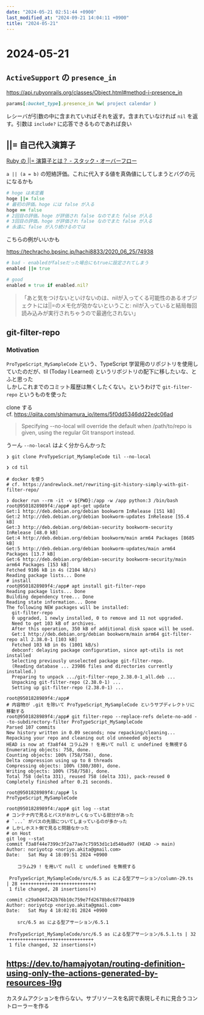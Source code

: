 ```yaml
---
date: "2024-05-21 02:51:44 +0900"
last_modified_at: "2024-09-21 14:04:11 +0900"
title: "2024-05-21"
---
```


# 2024-05-21
## `ActiveSupport` の `presence_in`
https://api.rubyonrails.org/classes/Object.html#method-i-presence_in

```rb
params[:bucket_type].presence_in %w( project calendar )
```

レシーバが引数の中に含まれていればそれを返す。含まれていなければ `nil` を返す。引数は `include?` に応答できるものであれば良い

## ||= 自己代入演算子
[Ruby の ||= 演算子とは？ - スタック・オーバーフロー](https://ja.stackoverflow.com/questions/42780/ruby-%E3%81%AE-%E6%BC%94%E7%AE%97%E5%AD%90%E3%81%A8%E3%81%AF)

`a || (a = b)` の短絡評価。これに代入する値を真偽値にしてしまうとバグの元になるかも

```rb
# hoge は未定義
hoge ||= false
# 最初の評価。hoge には false が入る
hoge == false
# 2回目の評価。hoge が評価され false なのでまた false が入る
# 3回目の評価。hoge が評価され false なのでまた false が入る
# 永遠に false が入り続けるのでは
```

こちらの例がいいかも

https://techracho.bpsinc.jp/hachi8833/2020_06_25/74938

```rb
# bad - enabledがfalseだった場合にもtrueに設定されてしまう
enabled ||= true

# good
enabled = true if enabled.nil?
```

> 「あと気をつけないといけないのは、nilが入ってくる可能性のあるオブジェクトには||=のメモ化が効かないということ: nilが入っていると結局毎回読み込みが実行されちゃうので最適化されない」

## git-filter-repo
### Motivation
`ProTypeScript_MySampleCode` という、TypeScript 学習用のリポジトリを使用していたのだが、til (Today I Learned) というリポジトリの配下に移したいな、とふと思った  
しかしこれまでのコミット履歴は無くしたくない。というわけで `git-filter-repo` というものを使った

clone する  
cf. https://qiita.com/shimamura_io/items/5f0dd5346dd22edc06ad

> Specifying --no-local
>          will override the default when /path/to/repo is given, using the regular Git transport instead.

うーん `--no-local` はよく分からんかった

```
❯ git clone ProTypeScript_MySampleCode til --no-local
```

```
❯ cd til

# docker を使う
# cf. https://andrewlock.net/rewriting-git-history-simply-with-git-filter-repo/

❯ docker run --rm -it -v ${PWD}:/app -w /app python:3 /bin/bash
root@9501828989f4:/app# apt-get update
Get:1 http://deb.debian.org/debian bookworm InRelease [151 kB]
Get:2 http://deb.debian.org/debian bookworm-updates InRelease [55.4 kB]
Get:3 http://deb.debian.org/debian-security bookworm-security InRelease [48.0 kB]
Get:4 http://deb.debian.org/debian bookworm/main arm64 Packages [8685 kB]
Get:5 http://deb.debian.org/debian bookworm-updates/main arm64 Packages [13.7 kB]
Get:6 http://deb.debian.org/debian-security bookworm-security/main arm64 Packages [153 kB]
Fetched 9106 kB in 4s (2104 kB/s)
Reading package lists... Done
# install
root@9501828989f4:/app# apt install git-filter-repo
Reading package lists... Done
Building dependency tree... Done
Reading state information... Done
The following NEW packages will be installed:
  git-filter-repo
  0 upgraded, 1 newly installed, 0 to remove and 11 not upgraded.
  Need to get 103 kB of archives.
  After this operation, 350 kB of additional disk space will be used.
  Get:1 http://deb.debian.org/debian bookworm/main arm64 git-filter-repo all 2.38.0-1 [103 kB]
  Fetched 103 kB in 0s (1001 kB/s)
  debconf: delaying package configuration, since apt-utils is not installed
  Selecting previously unselected package git-filter-repo.
  (Reading database ... 23986 files and directories currently installed.)
  Preparing to unpack .../git-filter-repo_2.38.0-1_all.deb ...
  Unpacking git-filter-repo (2.38.0-1) ...
  Setting up git-filter-repo (2.38.0-1) ...

root@9501828989f4:/app#
# 内容物が .git を除いて ProTypeScript_MySampleCode というサブディレクトリに移動する
root@9501828989f4:/app# git filter-repo --replace-refs delete-no-add --to-subdirectory-filter ProTypeScript_MySampleCode
Parsed 107 commits
New history written in 0.09 seconds; now repacking/cleaning...
Repacking your repo and cleaning out old unneeded objects
HEAD is now at f3a8f44 コラム29 ! を用いて null と undefined を無視する
Enumerating objects: 758, done.
Counting objects: 100% (758/758), done.
Delta compression using up to 8 threads
Compressing objects: 100% (380/380), done.
Writing objects: 100% (758/758), done.
Total 758 (delta 331), reused 758 (delta 331), pack-reused 0
Completely finished after 0.21 seconds.

root@9501828989f4:/app# ls
ProTypeScript_MySampleCode

root@9501828989f4:/app# git log --stat
# コンテナ内で見るとパスがおかしくなっている部分があった
# `...` がパスの先頭についてしまっているのが多かった
# しかしホスト側で見ると問題なかった
# on Host
git log --stat
commit f3a8f44e7399c3f2a77ae7c75953d1c1d540ad97 (HEAD -> main)
Author: noriyotcp <noriyo.akita@gmail.com>
Date:   Sat May 4 18:09:51 2024 +0900

    コラム29 ! を用いて null と undefined を無視する

 ProTypeScript_MySampleCode/src/6.5 as による型アサーション/column-29.ts | 28 ++++++++++++++++++++++++++++
 1 file changed, 28 insertions(+)

commit c29a0d47242b76b10c759e7fd2678b8c67704839
Author: noriyotcp <noriyo.akita@gmail.com>
Date:   Sat May 4 18:02:01 2024 +0900

    src/6.5 as による型アサーション/6.5.1

 ProTypeScript_MySampleCode/src/6.5 as による型アサーション/6.5.1.ts | 32 ++++++++++++++++++++++++++++++++
 1 file changed, 32 insertions(+)
```

## https://dev.to/hamajyotan/routing-definition-using-only-the-actions-generated-by-resources-l9g
カスタムアクションを作らない。サブリソースを名詞で表現しそれに見合うコントローラーを作る

